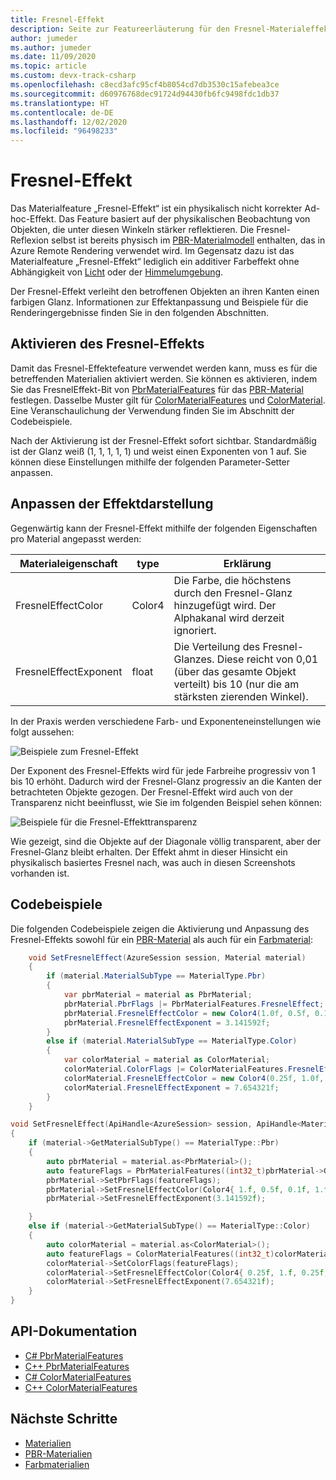 ```yaml
---
title: Fresnel-Effekt
description: Seite zur Featureerläuterung für den Fresnel-Materialeffekt
author: jumeder
ms.author: jumeder
ms.date: 11/09/2020
ms.topic: article
ms.custom: devx-track-csharp
ms.openlocfilehash: c8ecd3afc95cf4b8054cd7db3530c15afebea3ce
ms.sourcegitcommit: d60976768dec91724d94430fb6fc9498fdc1db37
ms.translationtype: HT
ms.contentlocale: de-DE
ms.lasthandoff: 12/02/2020
ms.locfileid: "96498233"
---
```

# <a name="fresnel-effect"></a>Fresnel-Effekt

Das Materialfeature „Fresnel-Effekt“ ist ein physikalisch nicht korrekter Ad-hoc-Effekt. Das Feature basiert auf der physikalischen Beobachtung von Objekten, die unter diesen Winkeln stärker reflektieren. Die Fresnel-Reflexion selbst ist bereits physisch im [PBR-Materialmodell](../../overview/features/pbr-materials.md) enthalten, das in Azure Remote Rendering verwendet wird. Im Gegensatz dazu ist das Materialfeature „Fresnel-Effekt“ lediglich ein additiver Farbeffekt ohne Abhängigkeit von [Licht](../../overview/features/lights.md) oder der [Himmelumgebung](../../overview/features/sky.md).

Der Fresnel-Effekt verleiht den betroffenen Objekten an ihren Kanten einen farbigen Glanz. Informationen zur Effektanpassung und Beispiele für die Renderingergebnisse finden Sie in den folgenden Abschnitten.

## <a name="enabling-the-fresnel-effect"></a>Aktivieren des Fresnel-Effekts

Damit das Fresnel-Effektefeature verwendet werden kann, muss es für die betreffenden Materialien aktiviert werden. Sie können es aktivieren, indem Sie das FresnelEffekt-Bit von [PbrMaterialFeatures](/dotnet/api/microsoft.azure.remoterendering.pbrmaterialfeatures) für das [PBR-Material](../../overview/features/pbr-materials.md) festlegen. Dasselbe Muster gilt für [ColorMaterialFeatures](/dotnet/api/microsoft.azure.remoterendering) und [ColorMaterial](../../overview/features/color-materials.md). Eine Veranschaulichung der Verwendung finden Sie im Abschnitt der Codebeispiele.

Nach der Aktivierung ist der Fresnel-Effekt sofort sichtbar. Standardmäßig ist der Glanz weiß (1, 1, 1, 1, 1) und weist einen Exponenten von 1 auf. Sie können diese Einstellungen mithilfe der folgenden Parameter-Setter anpassen.

## <a name="customizing-the-effect-appearance"></a>Anpassen der Effektdarstellung

Gegenwärtig kann der Fresnel-Effekt mithilfe der folgenden Eigenschaften pro Material angepasst werden:

| Materialeigenschaft | type | Erklärung |
|-------------------|------|-------------|
| FresnelEffectColor | Color4 | Die Farbe, die höchstens durch den Fresnel-Glanz hinzugefügt wird. Der Alphakanal wird derzeit ignoriert. |
| FresnelEffectExponent | float | Die Verteilung des Fresnel-Glanzes. Diese reicht von 0,01 (über das gesamte Objekt verteilt) bis 10 (nur die am stärksten zierenden Winkel). |

In der Praxis werden verschiedene Farb- und Exponenteneinstellungen wie folgt aussehen:

![Beispiele zum Fresnel-Effekt](./media/fresnel-effect-examples.png)

Der Exponent des Fresnel-Effekts wird für jede Farbreihe progressiv von 1 bis 10 erhöht. Dadurch wird der Fresnel-Glanz progressiv an die Kanten der betrachteten Objekte gezogen. Der Fresnel-Effekt wird auch von der Transparenz nicht beeinflusst, wie Sie im folgenden Beispiel sehen können:

![Beispiele für die Fresnel-Effekttransparenz](./media/fresnel-effect-transparent-examples.png)

Wie gezeigt, sind die Objekte auf der Diagonale völlig transparent, aber der Fresnel-Glanz bleibt erhalten. Der Effekt ahmt in dieser Hinsicht ein physikalisch basiertes Fresnel nach, was auch in diesen Screenshots vorhanden ist.

## <a name="code-samples"></a>Codebeispiele

Die folgenden Codebeispiele zeigen die Aktivierung und Anpassung des Fresnel-Effekts sowohl für ein [PBR-Material](../../overview/features/pbr-materials.md) als auch für ein [Farbmaterial](../../overview/features/color-materials.md):

```cs
    void SetFresnelEffect(AzureSession session, Material material)
    {
        if (material.MaterialSubType == MaterialType.Pbr)
        {
            var pbrMaterial = material as PbrMaterial;
            pbrMaterial.PbrFlags |= PbrMaterialFeatures.FresnelEffect;
            pbrMaterial.FresnelEffectColor = new Color4(1.0f, 0.5f, 0.1f, 1.0f);
            pbrMaterial.FresnelEffectExponent = 3.141592f;
        }
        else if (material.MaterialSubType == MaterialType.Color)
        {
            var colorMaterial = material as ColorMaterial;
            colorMaterial.ColorFlags |= ColorMaterialFeatures.FresnelEffect;
            colorMaterial.FresnelEffectColor = new Color4(0.25f, 1.0f, 0.25f, 1.0f);
            colorMaterial.FresnelEffectExponent = 7.654321f;
        }
    }
```

```cpp
void SetFresnelEffect(ApiHandle<AzureSession> session, ApiHandle<Material> material)
{
    if (material->GetMaterialSubType() == MaterialType::Pbr)
    {
        auto pbrMaterial = material.as<PbrMaterial>();
        auto featureFlags = PbrMaterialFeatures((int32_t)pbrMaterial->GetPbrFlags() | (int32_t)PbrMaterialFeatures::FresnelEffect);
        pbrMaterial->SetPbrFlags(featureFlags);
        pbrMaterial->SetFresnelEffectColor(Color4{ 1.f, 0.5f, 0.1f, 1.f });
        pbrMaterial->SetFresnelEffectExponent(3.141592f);

    }
    else if (material->GetMaterialSubType() == MaterialType::Color)
    {
        auto colorMaterial = material.as<ColorMaterial>();
        auto featureFlags = ColorMaterialFeatures((int32_t)colorMaterial->GetColorFlags() | (int32_t)ColorMaterialFeatures::FresnelEffect);
        colorMaterial->SetColorFlags(featureFlags);
        colorMaterial->SetFresnelEffectColor(Color4{ 0.25f, 1.f, 0.25f, 1.f });
        colorMaterial->SetFresnelEffectExponent(7.654321f);
    }
}
```

## <a name="api-documentation"></a>API-Dokumentation

* [C# PbrMaterialFeatures](/dotnet/api/microsoft.azure.remoterendering.pbrmaterialfeatures)
* [C++ PbrMaterialFeatures](/cpp/api/remote-rendering/pbrmaterialfeatures)
* [C# ColorMaterialFeatures](/dotnet/api/microsoft.azure.remoterendering.colormaterialfeatures)
* [C++ ColorMaterialFeatures](/cpp/api/remote-rendering/colormaterialfeatures)

## <a name="next-steps"></a>Nächste Schritte

* [Materialien](../../concepts/materials.md)
* [PBR-Materialien](../../overview/features/pbr-materials.md)
* [Farbmaterialien](../../overview/features/color-materials.md)